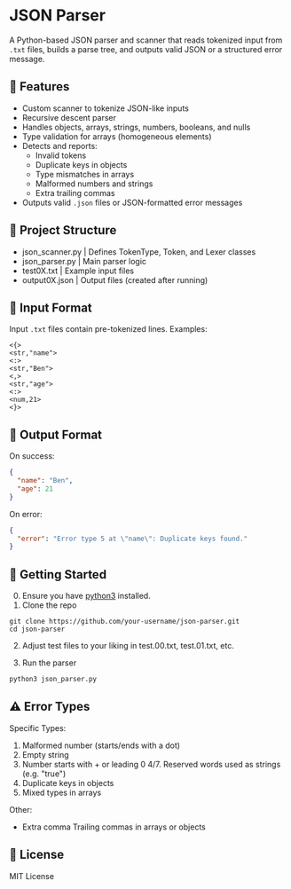 # JSON Parser

A Python-based JSON parser and scanner that reads tokenized input from `.txt` files, builds a parse tree, and outputs valid JSON or a structured error message.

## 🧠 Features

- Custom scanner to tokenize JSON-like inputs
- Recursive descent parser
- Handles objects, arrays, strings, numbers, booleans, and nulls
- Type validation for arrays (homogeneous elements)
- Detects and reports:
  - Invalid tokens
  - Duplicate keys in objects
  - Type mismatches in arrays
  - Malformed numbers and strings
  - Extra trailing commas
- Outputs valid `.json` files or JSON-formatted error messages

## 📁 Project Structure

- json_scanner.py | Defines TokenType, Token, and Lexer classes 
- json_parser.py | Main parser logic 
- test0X.txt | Example input files 
- output0X.json | Output files (created after running)


## 🧪 Input Format

Input `.txt` files contain pre-tokenized lines. Examples:

```
<{> 
<str,"name"> 
<:> 
<str,"Ben"> 
<,> 
<str,"age"> 
<:> 
<num,21> 
<}>
```

## 🧾 Output Format

On success:
```json
{
  "name": "Ben",
  "age": 21
}
```

On error:
```json
{
  "error": "Error type 5 at \"name\": Duplicate keys found."
}
```


## 🚀 Getting Started
0. Ensure you have [python3](https://www.python.org/downloads/) installed.
1. Clone the repo
```
git clone https://github.com/your-username/json-parser.git
cd json-parser
```
2. Adjust test files to your liking in test.00.txt, test.01.txt, etc.

3. Run the parser
```bash
python3 json_parser.py
```

## ⚠️ Error Types
Specific Types:
1.	Malformed number (starts/ends with a dot)
2.	Empty string
3.	Number starts with + or leading 0
4/7.	Reserved words used as strings (e.g. "true")
5.	Duplicate keys in objects
6.	Mixed types in arrays

Other:
- Extra comma	Trailing commas in arrays or objects

## 📃 License
MIT License
